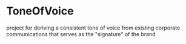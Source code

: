 # ToneOfVoice
project for deriving a consistent tone of voice from existing corporate communications that serves as the "signature" of the brand
